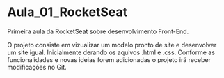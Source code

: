 # Aula_01_RocketSeat
Primeira aula da RocketSeat sobre desenvolvimento Front-End.

O projeto consiste em vizualizar um modelo pronto de site e desenvolver um site igual.
Inicialmente derando os aquivos .html e .css. Conforme as funcionalidades e novas ideias forem adicionadas o projeto irá receber modificações
no Git.
